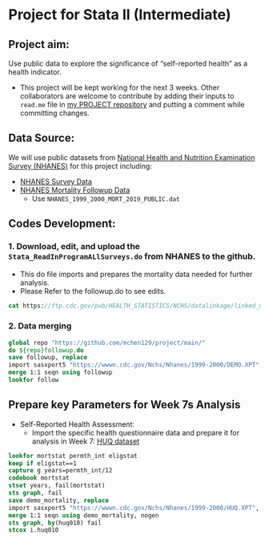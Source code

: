 # Project for Stata II (Intermediate)


## Project aim: 
Use public data to explore the significance of “self-reported health” as a health indicator.
  - This project will be kept working for the next 3 weeks. Other collaborators are welcome to contribute by adding their inputs to `read.me` file in [my PROJECT repository](https://raw.githubusercontent.com/mchen129/project/main/) and putting a comment while committing changes.

## Data Source:
  We will use public datasets from [National Health and Nutrition Examination Survey (NHANES)](https://www.cdc.gov/nchs/nhanes/index.htm) for this project including:
  - [NHANES Survey Data](https://wwwn.cdc.gov/Nchs/Nhanes/1999-2000/DEMO.XPT)
  - [NHANES Mortality Followup Data](https://ftp.cdc.gov/pub/HEALTH_STATISTICS/NCHS/datalinkage/linked_mortality/)
    - Use `NHANES_1999_2000_MORT_2019_PUBLIC.dat`

	
## Codes Development:
### 1. Download, edit, and upload the `Stata_ReadInProgramALlSurveys.do` from NHANES to the github.
  - This do file imports and prepares the mortality data needed for further analysis.
  - Please Refer to the followup.do to see edits.
  ```stata
cat https://ftp.cdc.gov/pub/HEALTH_STATISTICS/NCHS/datalinkage/linked_mortality/Stata_ReadInProgramAllSurveys.do   
```

### 2. Data merging 
  ```stata
global repo "https://github.com/mchen129/project/main/"
do ${repo}followup.do
save followup, replace
import sasxport5 "https://wwwn.cdc.gov/Nchs/Nhanes/1999-2000/DEMO.XPT", clear
merge 1:1 seqn using followup
lookfor follow
```


## Prepare key Parameters for Week 7s Analysis
  - Self-Reported Health Assessment:
    - Import the specific health questionnaire data and prepare it for analysis in Week 7: [HUQ dataset](https://wwwn.cdc.gov/Nchs/Nhanes/1999-2000/HUQ.XPT)
   ```stata
lookfor mortstat permth_int eligstat 
keep if eligstat==1
capture g years=permth_int/12
codebook mortstat
stset years, fail(mortstat)
sts graph, fail
save demo_mortality, replace 
import sasxport5 "https://wwwn.cdc.gov/Nchs/Nhanes/1999-2000/HUQ.XPT", clear 
merge 1:1 seqn using demo_mortality, nogen
sts graph, by(huq010) fail
stcox i.huq010
```
